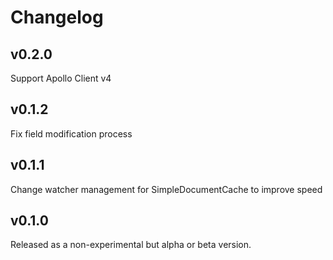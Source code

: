 # Changelog

## v0.2.0

Support Apollo Client v4

## v0.1.2

Fix field modification process

## v0.1.1

Change watcher management for SimpleDocumentCache to improve speed

## v0.1.0

Released as a non-experimental but alpha or beta version.

